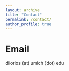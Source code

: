 ```yaml
---
layout: archive
title: "Contact"
permalink: /contact/
author_profile: true
---
```


Email
======
diiorios (at) umich (dot) edu
